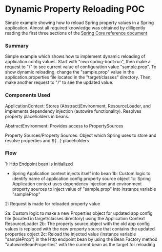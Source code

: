 # Dynamic Property Reloading POC

Simple example showing how to reload Spring property values in a Spring application. Almost all required knowledge was obtained by dilligently reading the first three sections of the [Spring Core reference document](https://docs.spring.io/spring/docs/current/spring-framework-reference/core.html#spring-core)

### Summary

Simple example which shows how to implement dynamic reloading of application config values.  Start with "mvn spring-boot:run", then make a request to "/" to see current value of configuration value "sample.prop".  To show dynamic reloading, change the "sample.prop" value in the application.properties file located in the "target/classes" directory.  Then, make another request to "/" to see the updated value.

### Components Used

ApplicationContext: Stores (Abstract)Environment, ResourceLoader, and implements dependency injection (autowire functionality).  Resolves property placeholders in beans.

AbstractEnvironment: Provides access to PropertySources

Property Sources/Property Sources: Object which Spring uses to store and resolve properties and ${...} placeholders

### Flow

1: Http Endpoint bean is initialized

* Spring Application context injects itself into bean
  1b:  Custom logic to identify name of application config property source object
  1c:  Spring Application context uses dependency injection and environment property sources to inject value of "sample.prop" into instance variable "sampleProp"

2: 	Request is made for reloaded property value

  2a:  Custom logic to make a new Properties object for updated app config file (located in target/classes directory) using the Application Context ResourceLoader
  2b:  The property source object with the old app config values is replaced with the new
	property source that contains the updated properties object
  2c:  Reload the injected value (instance variable "sampleProp") in the Http endpoint bean by using the Bean Factory method "autowireBeanProperties" with the current bean as the target for reloading
